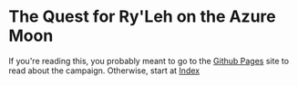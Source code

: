 # The Quest for Ry'Leh on the Azure Moon
If you're reading this, you probably meant to go to the [Github Pages](https://aravol.github.io/Quest-for-Ry-leh-on-the-Azure-Moon) site to read about the campaign. Otherwise, start at [Index](index)
